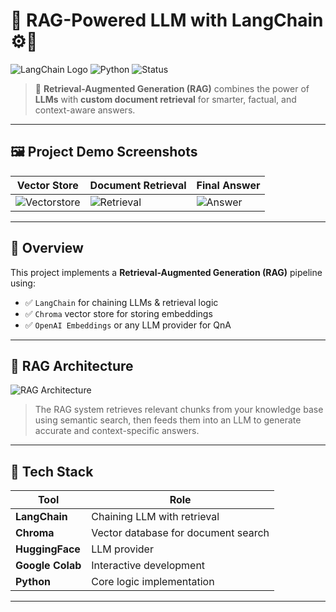 # 🧠 RAG-Powered LLM with LangChain ⚙️🔗

![LangChain Logo](https://img.shields.io/badge/LangChain-Enabled-green)
![Python](https://img.shields.io/badge/Python-3.10+-blue)
![Status](https://img.shields.io/badge/Project-Complete-brightgreen)

> 🚀 **Retrieval-Augmented Generation (RAG)** combines the power of **LLMs** with **custom document retrieval** for smarter, factual, and context-aware answers.

---

## 🖼️ Project Demo Screenshots

| Vector Store | Document Retrieval | Final Answer |
|--------------|--------------------|---------------|
| ![Vectorstore](output_1_vectorstore.png) | ![Retrieval](output_2_retrieval.png) | ![Answer](output_3_answer_generation.png) |

---

## 📌 Overview

This project implements a **Retrieval-Augmented Generation (RAG)** pipeline using:
- ✅ `LangChain` for chaining LLMs & retrieval logic
- ✅ `Chroma` vector store for storing embeddings
- ✅ `OpenAI Embeddings` or any LLM provider for QnA

---

## 🧠 RAG Architecture

![RAG Architecture](rag_architecture.png)

> The RAG system retrieves relevant chunks from your knowledge base using semantic search, then feeds them into an LLM to generate accurate and context-specific answers.

---

## 🧰 Tech Stack

| Tool | Role |
|------|------|
| **LangChain** | Chaining LLM with retrieval |
| **Chroma** | Vector database for document search |
| **HuggingFace** | LLM provider |
| **Google Colab** | Interactive development |
| **Python** | Core logic implementation |

---

   
